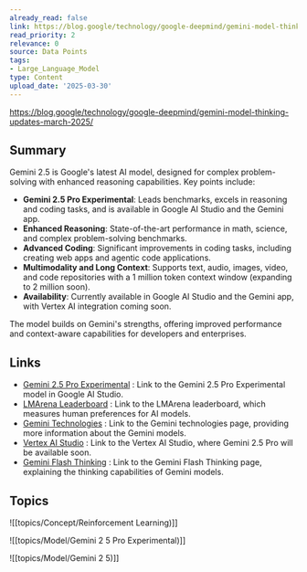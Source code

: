 ```yaml
---
already_read: false
link: https://blog.google/technology/google-deepmind/gemini-model-thinking-updates-march-2025/
read_priority: 2
relevance: 0
source: Data Points
tags:
- Large_Language_Model
type: Content
upload_date: '2025-03-30'
---
```


https://blog.google/technology/google-deepmind/gemini-model-thinking-updates-march-2025/
## Summary

Gemini 2.5 is Google's latest AI model, designed for complex problem-solving with enhanced reasoning capabilities. Key points include:

- **Gemini 2.5 Pro Experimental**: Leads benchmarks, excels in reasoning and coding tasks, and is available in Google AI Studio and the Gemini app.
- **Enhanced Reasoning**: State-of-the-art performance in math, science, and complex problem-solving benchmarks.
- **Advanced Coding**: Significant improvements in coding tasks, including creating web apps and agentic code applications.
- **Multimodality and Long Context**: Supports text, audio, images, video, and code repositories with a 1 million token context window (expanding to 2 million soon).
- **Availability**: Currently available in Google AI Studio and the Gemini app, with Vertex AI integration coming soon.

The model builds on Gemini's strengths, offering improved performance and context-aware capabilities for developers and enterprises.
## Links

- [Gemini 2.5 Pro Experimental](http://aistudio.google.com/app/prompts/new_chat?model=gemini-2.5-pro-exp-03-25) : Link to the Gemini 2.5 Pro Experimental model in Google AI Studio.
- [LMArena Leaderboard](https://lmarena.ai/?leaderboard) : Link to the LMArena leaderboard, which measures human preferences for AI models.
- [Gemini Technologies](https://deepmind.google/technologies/gemini) : Link to the Gemini technologies page, providing more information about the Gemini models.
- [Vertex AI Studio](https://console.cloud.google.com/freetrial?redirectPath=/vertex-ai/studio) : Link to the Vertex AI Studio, where Gemini 2.5 Pro will be available soon.
- [Gemini Flash Thinking](https://deepmind.google/technologies/gemini/flash-thinking/) : Link to the Gemini Flash Thinking page, explaining the thinking capabilities of Gemini models.

## Topics

![[topics/Concept/Reinforcement Learning)]]

![[topics/Model/Gemini 2 5 Pro Experimental)]]

![[topics/Model/Gemini 2 5)]]